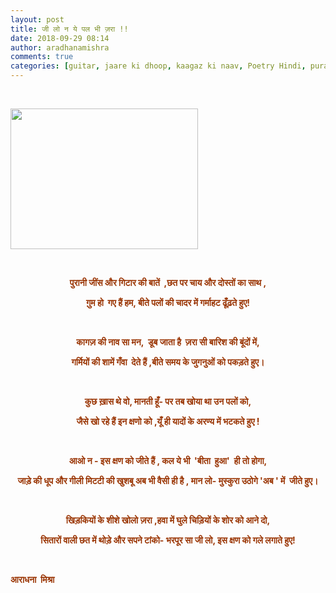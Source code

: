```yaml
---
layout: post
title: जी लो न ये पल भी ज़रा !!
date: 2018-09-29 08:14
author: aradhanamishra
comments: true
categories: [guitar, jaare ki dhoop, kaagaz ki naav, Poetry Hindi, purani jeans]
---
```

&nbsp;

<img class="size-medium wp-image-534 aligncenter" src="http://www.aradhanamishra.com/wp-content/uploads/2018/09/happy-child-jumping-birds-sunset-sky-66056230-300x225.jpg" alt="" width="300" height="225">

&nbsp;
<p style="text-align: center;"><span style="color: #993300;"><strong>पुरानी जींस और गिटार की बातें&nbsp; ,छत पर चाय और दोस्तों का साथ ,</strong></span></p>
<p style="text-align: center;"><span style="color: #993300;"><strong>ग़ुम हो&nbsp; गए हैं हम, बीते पलों की चादर में गर्माहट ढूँढ़ते हुए!</strong></span></p>
&nbsp;
<p style="text-align: center;"><span style="color: #993300;"><strong>कागज़ की नाव सा मन,&nbsp; डूब जाता है&nbsp; ज़रा सी बारिश की बूंदों में,</strong></span></p>
<p style="text-align: center;"><span style="color: #993300;"><strong>गर्मियों की शामें गँवा&nbsp; देते हैं ,बीते समय के जुगनुओं को पकड़ते हुए।</strong></span></p>
&nbsp;
<p style="text-align: center;"><span style="color: #993300;"><strong>कुछ&nbsp;ख़ास थे वो, मानती हूँ- पर तब खोया था उन पलों को,</strong></span></p>
<p style="text-align: center;"><span style="color: #993300;"><strong>जैसे खो रहे हैं इन क्षणो को ,यूँ ही यादों के अरण्य में भटकते हुए !</strong></span></p>
&nbsp;
<p style="text-align: center;"><span style="color: #993300;"><strong>आओ न - इस क्षण को जीते हैं , कल ये भी&nbsp; 'बीता&nbsp; हुआ'&nbsp; ही तो होगा,</strong></span></p>
<p style="text-align: center;"><span style="color: #993300;"><strong>जाड़े की धूप&nbsp;और गीली मिटटी की खुशबू अब भी वैसी ही है ,&nbsp;मान लो- मुस्कुरा उठोगे 'अब ' में&nbsp;&nbsp;जीते हुए।</strong></span></p>
&nbsp;
<p style="text-align: center;"><span style="color: #993300;"><strong>खिड़कियों के शीशे खोलो ज़रा ,हवा में घुले चिड़ियों के शोर को आने दो,</strong></span></p>
<p style="text-align: center;"><span style="color: #993300;"><strong>सितारों वाली छत में थोड़े और सपने टांको- भरपूर सा जी लो, इस क्षण को गले लगाते हुए!</strong></span></p>
&nbsp;

<span style="color: #993300;"><strong>आराधना&nbsp; मिश्रा</strong></span>
<p style="text-align: center;"></p>
